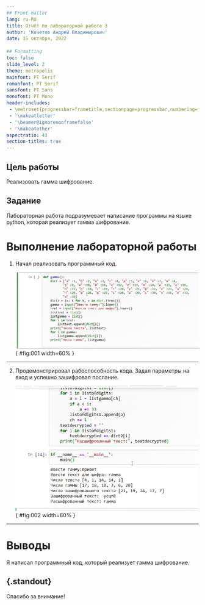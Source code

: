 ```yaml
---
## Front matter
lang: ru-RU
title: Отчёт по лабораторной работе 3
author: 'Кочетов Андрей Владимирович'
date: 15 октября, 2022

## Formatting
toc: false
slide_level: 2
theme: metropolis
mainfont: PT Serif
romanfont: PT Serif
sansfont: PT Sans
monofont: PT Mono
header-includes: 
 - \metroset{progressbar=frametitle,sectionpage=progressbar,numbering=fraction}
 - '\makeatletter'
 - '\beamer@ignorenonframefalse'
 - '\makeatother'
aspectratio: 43
section-titles: true
---
```


## Цель работы

Реализовать гамма шифрование.

## Задание

Лабораторная работа подразумевает написание программы на языке python, которая реализует гамма шифрование.

# Выполнение лабораторной работы

1. Начал реализовать программный код.

   ![рис.1. Начало](images/1.png){ #fig:001 width=60% }

---

2. Продемонстрировал рабоспособность кода. Задал параметры на вход и успешно зашифровал послание.

   ![рис.2. Реализация](images/2.png){ #fig:002 width=60% }

---

# Выводы

Я написал программный код, который реализует гамма шифрование.


## {.standout}

Спасибо за внимание!
